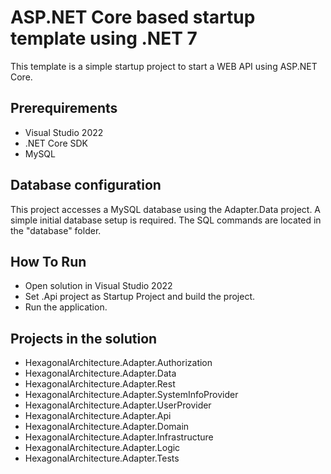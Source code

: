 # ASP.NET Core based startup template using .NET 7

This template is a simple startup project to start a WEB API
using ASP.NET Core.

## Prerequirements

* Visual Studio 2022
* .NET Core SDK
* MySQL

## Database configuration

This project accesses a MySQL database using the Adapter.Data project.
A simple initial database setup is required. The SQL commands are
located in the "database" folder.

## How To Run

* Open solution in Visual Studio 2022
* Set .Api project as Startup Project and build the project.
* Run the application.

## Projects in the solution

* HexagonalArchitecture.Adapter.Authorization
* HexagonalArchitecture.Adapter.Data
* HexagonalArchitecture.Adapter.Rest
* HexagonalArchitecture.Adapter.SystemInfoProvider
* HexagonalArchitecture.Adapter.UserProvider
* HexagonalArchitecture.Adapter.Api
* HexagonalArchitecture.Adapter.Domain
* HexagonalArchitecture.Adapter.Infrastructure
* HexagonalArchitecture.Adapter.Logic
* HexagonalArchitecture.Adapter.Tests
